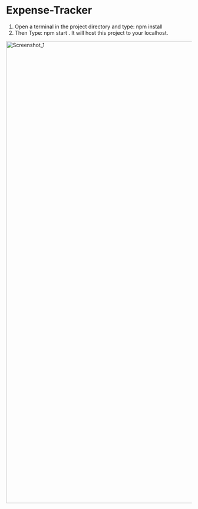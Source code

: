 # Expense-Tracker

1. Open a terminal in the project directory and type: npm install
2. Then Type: npm start . It will host this project to your localhost. 

<img width="1255" alt="Screenshot_1" src="https://user-images.githubusercontent.com/33729375/143819785-c59bf0a7-1b6f-45fb-beac-0c2bf3090a30.png">

